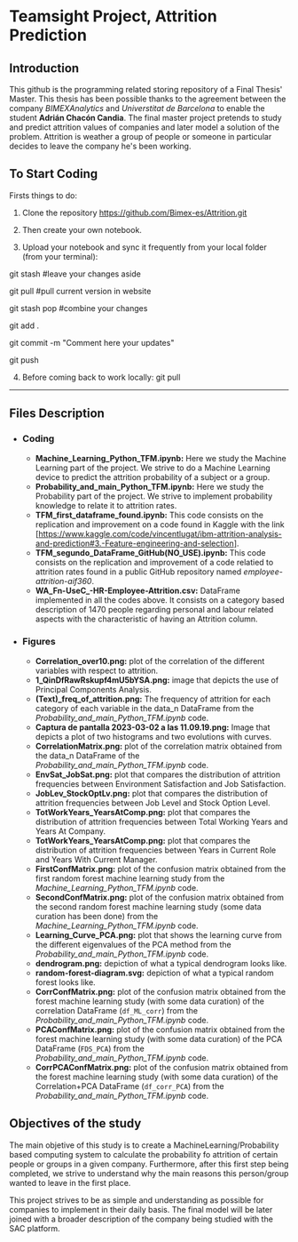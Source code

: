 # Teamsight Project, Attrition Prediction

## Introduction
This github is the programming related storing repository of a Final Thesis' Master. This thesis has been possible thanks to the agreement between the company *BIMEXAnalytics* and *Universtitat de Barcelona* to enable the student **Adrián Chacón Candia**. The final master project pretends to study and predict attrition values of companies and later model a solution of the problem. Attrition is weather a group of people or someone in particular decides to leave the company he's been working.

## To Start Coding

Firsts things to do:

1. Clone the repository
https://github.com/Bimex-es/Attrition.git

2. Then create your own notebook.  

3. Upload your notebook and sync it frequently from your local folder (from your terminal):
  
  git stash #leave your changes aside
  
  git pull #pull current version in website
  
  git stash pop #combine your changes
  
  git add .
  
  git commit -m "Comment here your updates"
  
  git push
  
4. Before coming back to work locally: 
  git pull

-------
Files Description
-------

  - ### Coding 
    - **Machine_Learning_Python_TFM.ipynb:** Here we study the Machine Learning part of the project. We strive to do a Machine Learning device to predict the attrition probability of a subject or a group.
    - **Probability_and_main_Python_TFM.ipynb:** Here we study the Probability part of the project. We strive to implement probability knowledge to relate it to attrition rates.
    - **TFM_first_dataframe_found.ipynb:** This code consists on the replication and improvement on a code found in Kaggle with the link [https://www.kaggle.com/code/vincentlugat/ibm-attrition-analysis-and-prediction#3.-Feature-engineering-and-selection].
    - **TFM_segundo_DataFrame_GitHub(NO_USE).ipynb:** This code consists on the replication and improvement of a code relatied to attrition rates found in a public GitHub repository named *employee-attrition-aif360*.
    - **WA_Fn-UseC_-HR-Employee-Attrition.csv:** DataFrame implemented in all the codes above. It consists on a category based description of 1470 people regarding personal and labour related aspects with the characteristic of having an Attrition column.

  - ### Figures
    - **Correlation_over10.png:** plot of the correlation of the different variables with respect to attrition.
    - **1_QinDfRawRskupf4mU5bYSA.png:** image that depicts the use of Principal Components Analysis.
    - **(Text)_freq_of_attrition.png:** The frequency of attrition for each category of each variable in the data_n DataFrame from the *Probability_and_main_Python_TFM.ipynb* code.
    - **Captura de pantalla 2023-03-02 a las 11.09.19.png:** Image that depicts a plot of two histograms and two evolutions with curves.
    - **CorrelationMatrix.png:** plot of the correlation matrix obtained from the data_n DataFrame of the *Probability_and_main_Python_TFM.ipynb* code.
    - **EnvSat_JobSat.png:** plot that compares the distribution of attrition frequencies between Environment Satisfaction and Job Satisfaction.
    - **JobLev_StockOptLv.png:** plot that compares the distribution of attrition frequencies between Job Level and Stock Option Level.
    - **TotWorkYears_YearsAtComp.png:** plot that compares the distribution of attrition frequencies between Total Working Years and Years At Company.
    - **TotWorkYears_YearsAtComp.png:** plot that compares the distribution of attrition frequencies between Years in Current Role and Years With Current Manager.
    - **FirstConfMatrix.png:** plot of the confusion matrix obtained from the first random forest machine learning study from the *Machine_Learning_Python_TFM.ipynb* code.
    - **SecondConfMatrix.png:** plot of the confusion matrix obtained from the second random forest machine learning study (some data curation has been done) from the *Machine_Learning_Python_TFM.ipynb* code.
    - **Learning_Curve_PCA.png:** plot that shows the learning curve from the different eigenvalues of the PCA method from the *Probability_and_main_Python_TFM.ipynb* code.
    - **dendrogram.png:** depiction of what a typical dendrogram looks like.
    - **random-forest-diagram.svg:** depiction of what a typical random forest looks like.
    - **CorrConfMatrix.png:** plot of the confusion matrix obtained from the forest machine learning study (with some data curation) of the correlation DataFrame (`df_ML_corr`) from the *Probability_and_main_Python_TFM.ipynb* code.
    - **PCAConfMatrix.png:** plot of the confusion matrix obtained from the forest machine learning study (with some data curation) of the PCA DataFrame (`FDS_PCA`) from the *Probability_and_main_Python_TFM.ipynb* code.
    - **CorrPCAConfMatrix.png:** plot of the confusion matrix obtained from the forest machine learning study (with some data curation) of the Correlation+PCA DataFrame (`df_corr_PCA`) from the *Probability_and_main_Python_TFM.ipynb* code.
    

## Objectives of the study

The main objetive of this study is to create a MachineLearning/Probability based computing system to calculate the probability fo attrition of certain people or groups in a given company. Furthermore, after this first step being completed, we strive to understand why the main reasons this person/group wanted to leave in the first place.

This project strives to be as simple and understanding as possible for companies to implement in their daily basis. The final model will be later joined with a broader description of the company being studied with the SAC platform.
